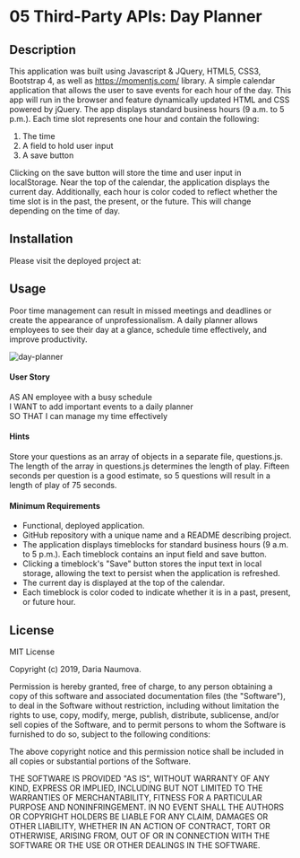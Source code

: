 # 05 Third-Party APIs: Day Planner

## Description

This application was built using Javascript & JQuery, HTML5, CSS3, Bootstrap 4, as well as  https://momentjs.com/ library. A simple calendar application that allows the user to save events for each hour of the day. This app will run in the browser and feature dynamically updated HTML and CSS powered by jQuery.
The app displays standard business hours (9 a.m. to 5 p.m.). Each time slot represents one hour and contain the following:
1. The time
2. A field to hold user input
3. A save button

Clicking on the save button will store the time and user input in localStorage.
Near the top of the calendar, the application displays the current day. Additionally, each hour is color coded to reflect whether the time slot is in the past, the present, or the future. This will change depending on the time of day.

## Installation

Please visit the deployed project at:


## Usage

Poor time management can result in missed meetings and deadlines or create the appearance of unprofessionalism. A daily planner allows employees to see their day at a glance, schedule time effectively, and improve productivity.

![day-planner](/assets/.jpg)

#### User Story

AS AN employee with a busy schedule  
I WANT to add important events to a daily planner  
SO THAT I can manage my time effectively

#### Hints

Store your questions as an array of objects in a separate file, questions.js. The length of the array in questions.js determines the length of play. Fifteen seconds per question is a good estimate, so 5 questions will result in a length of play of 75 seconds.

#### Minimum Requirements

- Functional, deployed application.
- GitHub repository with a unique name and a README describing project.
- The application displays timeblocks for standard business hours (9 a.m. to 5 p.m.).
Each timeblock contains an input field and save button.
- Clicking a timeblock's "Save" button stores the input text in local storage, allowing the text to persist when the application is refreshed.
- The current day is displayed at the top of the calendar.
- Each timeblock is color coded to indicate whether it is in a past, present, or future hour.

## License

MIT License

Copyright (c) 2019, Daria Naumova.

Permission is hereby granted, free of charge, to any person obtaining a copy
of this software and associated documentation files (the "Software"), to deal
in the Software without restriction, including without limitation the rights
to use, copy, modify, merge, publish, distribute, sublicense, and/or sell
copies of the Software, and to permit persons to whom the Software is
furnished to do so, subject to the following conditions:

The above copyright notice and this permission notice shall be included in all
copies or substantial portions of the Software.

THE SOFTWARE IS PROVIDED "AS IS", WITHOUT WARRANTY OF ANY KIND, EXPRESS OR
IMPLIED, INCLUDING BUT NOT LIMITED TO THE WARRANTIES OF MERCHANTABILITY,
FITNESS FOR A PARTICULAR PURPOSE AND NONINFRINGEMENT. IN NO EVENT SHALL THE
AUTHORS OR COPYRIGHT HOLDERS BE LIABLE FOR ANY CLAIM, DAMAGES OR OTHER
LIABILITY, WHETHER IN AN ACTION OF CONTRACT, TORT OR OTHERWISE, ARISING FROM,
OUT OF OR IN CONNECTION WITH THE SOFTWARE OR THE USE OR OTHER DEALINGS IN THE
SOFTWARE.
